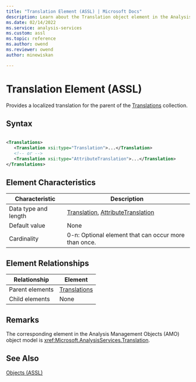 ```yaml
---
title: "Translation Element (ASSL) | Microsoft Docs"
description: Learn about the Translation object element in the Analysis Services Scripting Language (ASSL) schema.
ms.date: 02/14/2022
ms.service: analysis-services
ms.custom: assl
ms.topic: reference
ms.author: owend
ms.reviewer: owend
author: minewiskan

---
```

# Translation Element (ASSL)

  Provides a localized translation for the parent of the [Translations](../collections/translations-element-assl.md) collection.  
  
## Syntax  
  
```xml  
  
<Translations>  
   <Translation xsi:type="Translation">...</Translation>  
   <!-- or -->  
   <Translation xsi:type="AttributeTranslation">...</Translation>  
</Translations>  
```  
  
## Element Characteristics  
  
|Characteristic|Description|  
|--------------------|-----------------|  
|Data type and length|[Translation](../data-type/translation-data-type-assl.md), [AttributeTranslation](../data-type/attributetranslation-data-type-assl.md)|  
|Default value|None|  
|Cardinality|0-n: Optional element that can occur more than once.|  
  
## Element Relationships  
  
|Relationship|Element|  
|------------------|-------------|  
|Parent elements|[Translations](../collections/translations-element-assl.md)|  
|Child elements|None|  
  
## Remarks  
 The corresponding element in the Analysis Management Objects (AMO) object model is <xref:Microsoft.AnalysisServices.Translation>.  
  
## See Also  
 [Objects &#40;ASSL&#41;](../objects/objects-assl.md)  
  
  
